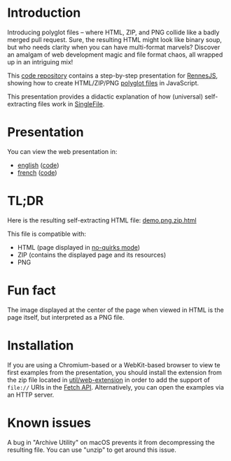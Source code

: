 # Introduction

Introducing polyglot files – where HTML, ZIP, and PNG collide like a badly merged pull request. Sure, the resulting HTML might look like binary soup, but who needs clarity when you can have multi-format marvels? Discover an amalgam of web development magic and file format chaos, all wrapped up in an intriguing mix!

This [code repository](https://github.com/gildas-lormeau/Polyglot-HTML-ZIP-PNG/) contains a step-by-step presentation for [RennesJS](https://www.meetup.com/fr-FR/RennesJS), showing how to create HTML/ZIP/PNG [polyglot files](https://en.wikipedia.org/wiki/Polyglot_(computing)) in JavaScript.

This presentation provides a didactic explanation of how (universal) self-extracting files work in [SingleFile](https://github.com/gildas-lormeau/SingleFile).

# Presentation

You can view the web presentation in:
 - [english](https://gildas-lormeau.github.io/Polyglot-HTML-ZIP-PNG/en-EN/) ([code](https://github.com/gildas-lormeau/Polyglot-HTML-ZIP-PNG/tree/main/en-EN/dist/steps))
 - [french](https://gildas-lormeau.github.io/Polyglot-HTML-ZIP-PNG/fr-FR/) ([code](https://github.com/gildas-lormeau/Polyglot-HTML-ZIP-PNG/tree/main/fr-FR/dist/steps))

# TL;DR
 
Here is the resulting self-extracting HTML file: [demo.png.zip.html](https://github.com/gildas-lormeau/Polyglot-HTML-ZIP-PNG/raw/main/demo.png.zip.html)

This file is compatible with: 
 - HTML (page displayed in [no-quirks mode](https://dom.spec.whatwg.org/#concept-document-no-quirks))
 - ZIP (contains the displayed page and its resources)
 - PNG

# Fun fact

The image displayed at the center of the page when viewed in HTML is the page itself, but interpreted as a PNG file.

# Installation

If you are using a Chromium-based or a WebKit-based browser to view te first examples from the presentation, you should install the extension from the zip file located in [util/web-extension](https://github.com/gildas-lormeau/Polyglot-HTML-ZIP-PNG/tree/main/util/web-extension) in order to add the support of `file://` URIs in the [Fetch API](https://developer.mozilla.org/en-US/docs/Web/API/Fetch_API). Alternatively, you can open the examples via an HTTP server.

# Known issues

A bug in "Archive Utility" on macOS prevents it from decompressing the resulting file. You can use "unzip" to get around this issue.